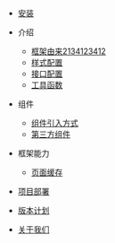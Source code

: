* [安装](./new/install.md)

* 介绍

  * [框架由来2134123412](./new/origin.md)
  * [样式配置](./new/themes.md)
  * [接口配置](./new/api.md)
  * [工具函数](./new/open-js.md)

* 组件

  * [组件引入方式](./new/import-component.md)
  * [第三方组件](./new/quote-component.md)

* 框架能力

  * [页面缓存](./new/cache.md)

* [项目部署](./new/autodeploy.md)
* [版本计划](./new/next-version.md)
* [关于我们](./new/about-as.md)
